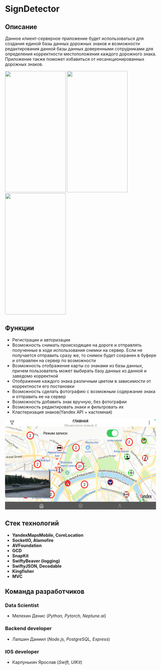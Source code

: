 # SignDetector
## **Описание**
Данное клиент-серверное приложение будет использоваться для создания единой базы данных дорожных знаков и возможности редактирования данной базы данных доверенными сотрудниками для определения корректности местоположения каждого дорожного знака. Приложение также поможет избавиться от несанкционированных дорожных знаков.


<img src="./Demo/Main_app.gif" width="200" height="400" />            <img src="./Demo/Neural_video.gif"  width="200" height="400"/>            <img src="./Demo/Neural_photo.gif"  width="200" height="400"/>
## **Функции**
* Регистрации и авторизации 
* Возможность снимать происходящее на дороге и отправлять полученные в ходе использования снимки на сервер. Если не получается отправить сразу же, то снимок будет сохранен в буфере и отправлен на сервер по возможности
* Возможность отображение карты со знаками из базы данных, причем пользователь может выбирать базу данных из данной и заведомо корректной
* Отображение каждого знака различным цветом в зависимости от корректности его постановки
* Возможность сделать фотографию с возможным содержание знака и отправить ее на сервер
* Возможность добавить знак вручную, без фотографии
* Возможность редактировать знаки и фильтровать их
* Кластеризация знаков(Yandex API + кастомная)
<img src="./Demo/SignDetector_image.png" width="500" height="300" /> 

## **Стек технологий**
* **YandexMapsMobile, CoreLocation**
* **SocketIO, Alamofire**
* **AVFoundation**
* **GCD**
* **SnapKit**
* **SwiftyBeaver (logging)**
* **SwiftyJSON, Decodable**
* **Kingfisher**
* **MVC**
## Команда разработчиков
### Data Scientist
* Мелехин Денис (*Python, Pytorch, Neptune.ai*)

### Backend developer
* Лапшин Даниил (*Node.js, PostgreSQL, Express*)

### IOS developer
* Карпунькин Ярослав (*Swift, UIKit*)
